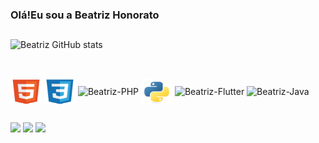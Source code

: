 ### Olá!Eu sou a Beatriz Honorato
##
 ![Beatriz GitHub stats](https://github-readme-stats.vercel.app/api?username=BeatrizHonorato&show_icons=true&theme=dracula) 

##
<div style="display: inline_block"><br>
  <img align="center" alt="Beatriz-HTML" height="40" width="50" src="https://raw.githubusercontent.com/devicons/devicon/master/icons/html5/html5-original.svg">
  <img align="center" alt="Beatriz-CSS" height="40" width="50" src="https://raw.githubusercontent.com/devicons/devicon/master/icons/css3/css3-original.svg">
  <img  align="center" alt="Beatriz-PHP" height="50" width="60" src="https://cdn.jsdelivr.net/gh/devicons/devicon/icons/php/php-original.svg" />
  <img align="center" alt="Beatriz-Python" height="40" width="50" src="https://raw.githubusercontent.com/devicons/devicon/master/icons/python/python-original.svg">
  <img align="center" alt="Beatriz-Flutter" height="40" width="50" src="https://cdn.jsdelivr.net/gh/devicons/devicon/icons/flutter/flutter-original.svg" />
  <img align="center" alt="Beatriz-Java" height=50" width="60" src="https://cdn.jsdelivr.net/gh/devicons/devicon/icons/java/java-original.svg" />
</div>

##

<div> 
  <a href = "mailto:obbeatriz4@gmail.com"><img src="https://img.shields.io/badge/-Gmail-%23333?style=for-the-badge&logo=gmail&logoColor=white" target="_blank"></a>
  <a href="https://www.linkedin.com/in/BeatrizHonorato-45875016a" target="_blank"><img src="https://img.shields.io/badge/-LinkedIn-%230077B5?style=for-the-badge&logo=linkedin&logoColor=white" target="_blank"></a> 
  <a href="https://instagram.com/beatriz_honoraato" target="_blank"><img src="https://img.shields.io/badge/-Instagram-%23E4405F?style=for-the-badge&logo=instagram&logoColor=white" target="_blank"></a>
</div>


 
